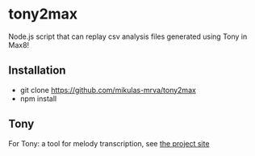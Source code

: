 # tony2max
Node.js script that can replay csv analysis files generated using Tony in Max8!

## Installation
* git clone https://github.com/mikulas-mrva/tony2max
* npm install

## Tony
For Tony: a tool for melody transcription, see [the project site](https://code.soundsoftware.ac.uk/projects/tony)
